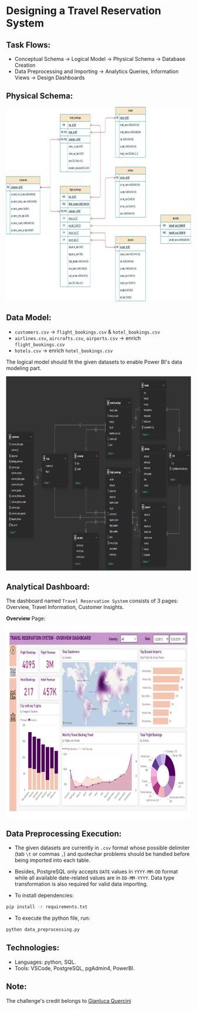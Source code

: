 # Designing a Travel Reservation System

## Task Flows: 

- Conceptual Schema → Logical Model → Physical Schema → Database Creation 
- Data Preprocessing and Importing → Analytics Queries, Information Views -> Design Dashboards

## Physical Schema: 
<p align="center">
  <img title="Logical Model" alt="Alt text" src="/Assets/Physical Schema.png" width="900" height="530">

## Data Model: 

- `customers.csv` → `flight_bookings.csv` & `hotel_bookings.csv`
- `airlines.csv`, `aircrafts.csv`, `airports.csv` → enrich `flight_bookings.csv`
- `hotels.csv` → enrich `hotel_bookings.csv`

The logical model should fit the given datasets to enable Power BI's data modeling part.
<p align="center">
  <img title="Data Model" alt="Alt text" src="/Assets/Power BI Modeling.png" width="900" height="530">

## Analytical Dashboard: 

The dashboard named `Travel Reservation System` consists of 3 pages: Overview, Travel Information, Customer Insights. 

**Overview** Page: 
<p align="center">
  <img title="Data Model" alt="Alt text" src="/Assets/Dashboard_Overview.png" width="900" height="520">

## Data Preprocessing Execution:

- The given datasets are currently in `.csv` format whose possible delimiter (tab `\t` or commas `,`) and quotechar problems should be handled before being imported into each table.

- Besides, PostgreSQL only accepts `DATE` values in `YYYY-MM-DD` format while all available date-related values are in `DD-MM-YYYY`. Data type transformation is also required for valid data importing.

- To install dependencies:
```bash
pip install -r requirements.txt
```
- To execute the python file, run:

```bash
python data_preprocessing.py
```

## Technologies: 

- Languages: python, SQL.
- Tools: VSCode, PostgreSQL, pgAdmin4, PowerBI.
  
## Note: 

The challenge's credit belongs to [Gianluca Quercini](https://gquercini.github.io/) 
